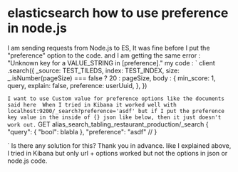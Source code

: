 
# elasticsearch how to use preference in node.js

I am sending requests from Node.js to ES,
It was fine before I put the "preference" option to the code.
and I am getting the same error : "Unknown key for a VALUE_STRING in [preference]."
my code :
`
client
    .search({
        _source: TEST_TILEDS,
        index: TEST_INDEX,
        size: _.isNumber(pageSize) === false ? 20 : pageSize,
        body : {
            min_score: 1,
            query,
            explain: false,
            preference: userUuid,
        },
    })

`
I want to use Custom value for preference options like the documents said here 
When I tried in Kibana it worked well with localhost:9200/_search?preference='asdf'
but if I put the preference key value in the inside of {} json like below, then it just doesn't work out.
`
GET alias_search_tabling_restaurant_production/_search
{
  "query": {
     "bool":
      blabla 
  },
  "preference": "asdf"  // 
}

`
Is there any solution for this?
Thank you in advance.
like I explained above, I tried in Kibana but only url + options worked but not the options in json  or node.js code.

        